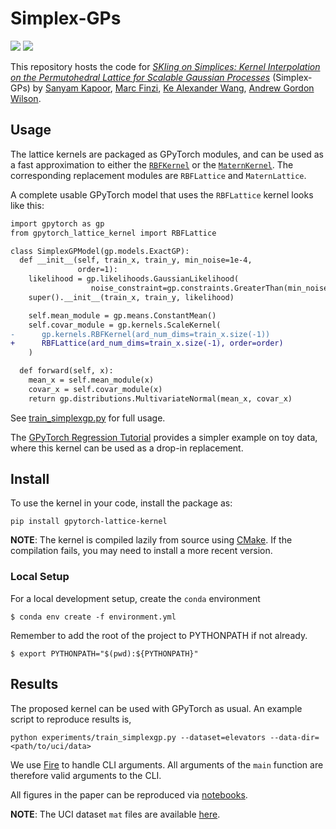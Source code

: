 # Simplex-GPs

![](https://img.shields.io/badge/arXiv-2021.xxxx-red)
![](https://img.shields.io/badge/ICML-2021-brightgreen)

This repository hosts the code for [_SKIing on Simplices: Kernel Interpolation on the Permutohedral Lattice for Scalable Gaussian Processes_](#) (Simplex-GPs) by 
[Sanyam Kapoor](https://im.perhapsbay.es), [Marc Finzi](https://mfinzi.github.io),
[Ke Alexander Wang](https://keawang.github.io), 
[Andrew Gordon Wilson](https://cims.nyu.edu/~andrewgw/).

## Usage

The lattice kernels are packaged as GPyTorch modules, and can be used as a 
fast approximation to either the [`RBFKernel`](https://docs.gpytorch.ai/en/stable/kernels.html#rbfkernel)
or the [`MaternKernel`](https://docs.gpytorch.ai/en/stable/kernels.html#maternkernel).
The corresponding replacement modules are `RBFLattice` and `MaternLattice`.

A complete usable GPyTorch model that uses the `RBFLattice` kernel looks like this:

```diff
import gpytorch as gp
from gpytorch_lattice_kernel import RBFLattice

class SimplexGPModel(gp.models.ExactGP):
  def __init__(self, train_x, train_y, min_noise=1e-4,
               order=1):
    likelihood = gp.likelihoods.GaussianLikelihood(
                  noise_constraint=gp.constraints.GreaterThan(min_noise))
    super().__init__(train_x, train_y, likelihood)

    self.mean_module = gp.means.ConstantMean()
    self.covar_module = gp.kernels.ScaleKernel(
-      gp.kernels.RBFKernel(ard_num_dims=train_x.size(-1))
+      RBFLattice(ard_num_dims=train_x.size(-1), order=order)
    )

  def forward(self, x):
    mean_x = self.mean_module(x)
    covar_x = self.covar_module(x)
    return gp.distributions.MultivariateNormal(mean_x, covar_x)
```

See [train_simplexgp.py](./experiments/train_simplexgp.py) for full usage.

The [GPyTorch Regression Tutorial](https://docs.gpytorch.ai/en/stable/examples/01_Exact_GPs/Simple_GP_Regression.html)
provides a simpler example on toy data, where this kernel can be used as a 
drop-in replacement.

## Install

To use the kernel in your code, install the package as:

```shell
pip install gpytorch-lattice-kernel
```

**NOTE**: The kernel is compiled lazily from source using [CMake](https://cmake.org). 
If the compilation fails, you may need to install a more recent version.

### Local Setup

For a local development setup, create the `conda` environment

```shell
$ conda env create -f environment.yml
```

Remember to add the root of the project to PYTHONPATH if not already.

```shell
$ export PYTHONPATH="$(pwd):${PYTHONPATH}"
```

## Results

The proposed kernel can be used with GPyTorch as usual. An example script to
reproduce results is,

```shell
python experiments/train_simplexgp.py --dataset=elevators --data-dir=<path/to/uci/data>
```

We use [Fire](https://google.github.io/python-fire/guide/) to handle CLI arguments.
All arguments of the `main` function are therefore valid arguments to the CLI.

All figures in the paper can be reproduced via [notebooks](./notebooks).

**NOTE**: The UCI dataset `mat` files are available [here](https://cims.nyu.edu/~andrewgw/pattern/).
